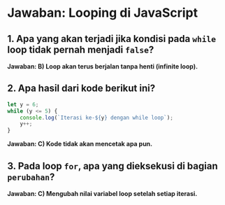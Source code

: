 
# Jawaban: Looping di JavaScript

## 1. Apa yang akan terjadi jika kondisi pada `while` loop tidak pernah menjadi `false`?
**Jawaban: B) Loop akan terus berjalan tanpa henti (infinite loop).**

## 2. Apa hasil dari kode berikut ini?
```javascript
let y = 6;
while (y <= 5) {
    console.log(`Iterasi ke-${y} dengan while loop`);
    y++;
}
```
**Jawaban: C) Kode tidak akan mencetak apa pun.**

## 3. Pada loop `for`, apa yang dieksekusi di bagian `perubahan`?
**Jawaban: C) Mengubah nilai variabel loop setelah setiap iterasi.**

